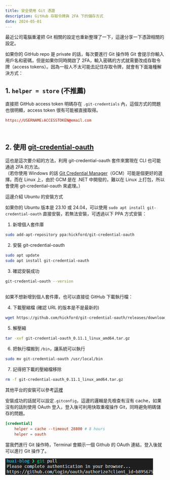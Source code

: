 ```yaml
---
title: 安全使用 Git 憑證
description: GitHub 存取令牌與 2FA 下的儲存方式
date: 2024-05-01
---
```


<!-- heroImage: /git-credentials-setting/heroImage.png -->

最近公司電腦重灌把 Git 相關的設定也重新整理了一下，這邊分享一下憑證相關的設定。

如果你的 GitHub repo 是 private 的話，每次要進行 Git 操作時 Git 會提示你輸入用戶名和密碼，但是如果你同時開啟了 2FA，輸入密碼的方式就需要改成存取令牌（access tokens）。因為一般人不太可能去記住存取令牌，就會有下面幾種解決方式：

## 1. `helper = store` (不推薦)

直接把 GitHub access token 明碼存在 `.git-credentials` 內，這個方式的問題也很明顯，access token 很有可能被直接取得。

```toml
https://USERNAME:ACCESSTOKEN@email.com
```

<br/>

## 2. 使用 **[git-credential-oauth](https://github.com/hickford/git-credential-oauth)**

這也是這次要介紹的方法，利用 git-credential-oauth 套件來實現在 CLI 也可能通過 2FA 的方法。<br/>
（若你使用 Windows 的話 [Git Credential Manager](https://github.com/GitCredentialManager/git-credential-manager)（GCM）可能是個更好的選擇。而在 Linux 上，由於 GCM 是在 .NET 中開發的，難以在 Linux 上打包，所以會使用 git-credential-oauth 來處理。）

這邊介紹 Ubuntu 的安裝方式

如果你的 Ubuntu 版本是 23.10 或 24.04，可以使用 `sudo apt install git-credential-oauth` 直接安裝，若無法安裝，可透過以下 PPA 方式安裝：

1.  新增個人套件庫

```bash
sudo add-apt-repository ppa:hickford/git-credential-oauth
```

2.  安裝 git-credential-oauth

```bash
sudo apt update
sudo apt install git-credential-oauth
```

3.  確認安裝成功

```bash
git-credential-oauth --version
```

<br/>
如果不想新增到個人套件庫，也可以直接從 GitHub 下載執行檔：

4.  下載壓縮檔 (確認 URL 的版本是不是最新的)

```bash
wget https://github.com/hickford/git-credential-oauth/releases/download/v0.11.1/git-credential-oauth_0.11.1_linux_amd64.tar.gz
```

5.  解壓縮

```bash
tar -xvf git-credential-oauth_0.11.1_linux_amd64.tar.gz
```

6.  把執行檔搬到 `/bin`，讓系統可以執行

```bash
sudo mv git-credential-oauth /usr/local/bin
```

7.  記得把下載的壓縮檔移除

```bash
rm -f git-credential-oauth_0.11.1_linux_amd64.tar.gz
```

其他平台的安裝可以參考[這裡](https://github.com/hickford/git-credential-oauth?tab=readme-ov-file#installation)

安裝成功的話就可以設定`.gitconfig`，這邊的邏輯是先檢查有沒有 cache，如果沒有的話則使用 OAuth 登入，登入後可利用快取重複操作 Git，同時避免明碼儲存的問題。

```toml
[credential]
    helper = cache --timeout 28800 # 8 hours
    helper = oauth
```

當我們進行 Git 操作時，Terminal 會顯示一個 Github 的 OAuth 連結，登入後就可以進行 Git 操作了。

![git credentials demo](public/2024/git-credentials-setting/git-credentials-demo.png)
